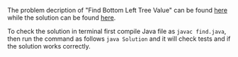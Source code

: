 The problem decription of "Find Bottom Left Tree Value" can be found [here](https://leetcode.com/problems/find-bottom-left-tree-value/description/) while the solution can be found [here](https://github.com/aurimas13/Solutions-To-Problems/blob/main/LeetCode/Java%20Solutions/Find%20Bottom%20Left%20Tree%20Value/find.java).

To check the solution in terminal first compile Java file as `javac find.java`, then run the command as follows `java Solution` and it will check tests and if the solution works correctly.
